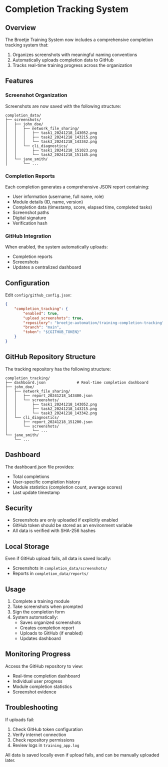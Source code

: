 # Completion Tracking System

## Overview

The Broetje Training System now includes a comprehensive completion tracking system that:

1. Organizes screenshots with meaningful naming conventions
2. Automatically uploads completion data to GitHub
3. Tracks real-time training progress across the organization

## Features

### Screenshot Organization

Screenshots are now saved with the following structure:
```
completion_data/
├── screenshots/
│   ├── john_doe/
│   │   ├── network_file_sharing/
│   │   │   ├── task1_20241218_143052.png
│   │   │   ├── task2_20241218_143215.png
│   │   │   └── task3_20241218_143342.png
│   │   └── cli_diagnostics/
│   │       ├── task1_20241218_151023.png
│   │       └── task2_20241218_151145.png
│   └── jane_smith/
│       └── ...
```

### Completion Reports

Each completion generates a comprehensive JSON report containing:
- User information (username, full name, role)
- Module details (ID, name, version)
- Completion data (timestamp, score, elapsed time, completed tasks)
- Screenshot paths
- Digital signature
- Verification hash

### GitHub Integration

When enabled, the system automatically uploads:
- Completion reports
- Screenshots
- Updates a centralized dashboard

## Configuration

Edit `config/github_config.json`:

```json
{
    "completion_tracking": {
        "enabled": true,
        "upload_screenshots": true,
        "repository": "broetje-automation/training-completion-tracking",
        "branch": "main",
        "token": "${GITHUB_TOKEN}"
    }
}
```

## GitHub Repository Structure

The tracking repository has the following structure:
```
completion_tracking/
├── dashboard.json              # Real-time completion dashboard
├── john_doe/
│   ├── network_file_sharing/
│   │   ├── report_20241218_143400.json
│   │   └── screenshots/
│   │       ├── task1_20241218_143052.png
│   │       ├── task2_20241218_143215.png
│   │       └── task3_20241218_143342.png
│   └── cli_diagnostics/
│       ├── report_20241218_151200.json
│       └── screenshots/
│           └── ...
└── jane_smith/
    └── ...
```

## Dashboard

The dashboard.json file provides:
- Total completions
- User-specific completion history
- Module statistics (completion count, average scores)
- Last update timestamp

## Security

- Screenshots are only uploaded if explicitly enabled
- GitHub token should be stored as an environment variable
- All data is verified with SHA-256 hashes

## Local Storage

Even if GitHub upload fails, all data is saved locally:
- Screenshots in `completion_data/screenshots/`
- Reports in `completion_data/reports/`

## Usage

1. Complete a training module
2. Take screenshots when prompted
3. Sign the completion form
4. System automatically:
   - Saves organized screenshots
   - Creates completion report
   - Uploads to GitHub (if enabled)
   - Updates dashboard

## Monitoring Progress

Access the GitHub repository to view:
- Real-time completion dashboard
- Individual user progress
- Module completion statistics
- Screenshot evidence

## Troubleshooting

If uploads fail:
1. Check GitHub token configuration
2. Verify internet connection
3. Check repository permissions
4. Review logs in `training_app.log`

All data is saved locally even if upload fails, and can be manually uploaded later.